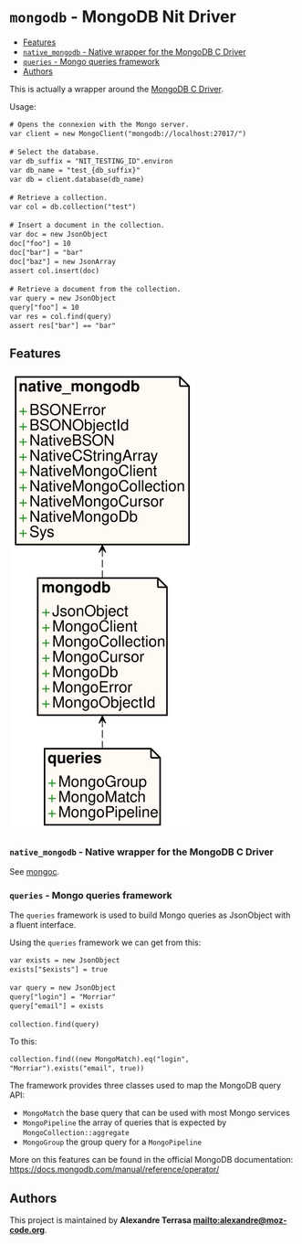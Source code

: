 # `mongodb` - MongoDB Nit Driver

* [Features](#Features)
* [`native_mongodb` - Native wrapper for the MongoDB C Driver](#`native_mongodb`---Native-wrapper-for-the-MongoDB-C-Driver)
* [`queries` - Mongo queries framework](#`queries`---Mongo-queries-framework)
* [Authors](#Authors)

This is actually a wrapper around the [MongoDB C Driver](http://api.mongodb.org/c/1.1.4/index.html).

Usage:

~~~
# Opens the connexion with the Mongo server.
var client = new MongoClient("mongodb://localhost:27017/")

# Select the database.
var db_suffix = "NIT_TESTING_ID".environ
var db_name = "test_{db_suffix}"
var db = client.database(db_name)

# Retrieve a collection.
var col = db.collection("test")

# Insert a document in the collection.
var doc = new JsonObject
doc["foo"] = 10
doc["bar"] = "bar"
doc["baz"] = new JsonArray
assert col.insert(doc)

# Retrieve a document from the collection.
var query = new JsonObject
query["foo"] = 10
var res = col.find(query)
assert res["bar"] == "bar"
~~~

## Features

![Diagram for `mongodb`](uml-mongodb.svg)

### `native_mongodb` - Native wrapper for the MongoDB C Driver

See [mongoc](http://api.mongodb.org/c/1.1.4/index.html).

### `queries` - Mongo queries framework

The `queries` framework is used to build Mongo queries as JsonObject with
a fluent interface.

Using the `queries` framework we can get from this:

~~~nitish
var exists = new JsonObject
exists["$exists"] = true

var query = new JsonObject
query["login"] = "Morriar"
query["email"] = exists

collection.find(query)
~~~

To this:

~~~nitish
collection.find((new MongoMatch).eq("login", "Morriar").exists("email", true))
~~~

The framework provides three classes used to map the MongoDB query API:

* `MongoMatch` the base query that can be used with most Mongo services
* `MongoPipeline` the array of queries that is expected by `MongoCollection::aggregate`
* `MongoGroup` the group query for a `MongoPipeline`

More on this features can be found in the official MongoDB documentation:
https://docs.mongodb.com/manual/reference/operator/

## Authors

This project is maintained by **Alexandre Terrasa <mailto:alexandre@moz-code.org>**.
